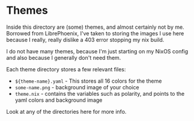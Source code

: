 # Themes

Inside this directory are (some) themes, and almost certainly not by me.
Borrowed from LibrePhoenix, I've taken to storing the images I use here
because I really, really dislike a 403 error stopping my nix build.

I do not have many themes, because I'm just starting on my NixOS config
and also because I generally don't need them.

Each theme directory stores a few relevant files:
- `${theme-name}.yaml` - This stores all 16 colors for the theme
- `some-name.png` - background image of your choice
- `theme.nix` - contains the variables such as polarity, and points to the yaml colors and background image

Look at any of the directories here for more info.
